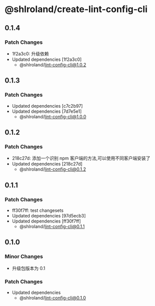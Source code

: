 # @shlroland/create-lint-config-cli

## 0.1.4

### Patch Changes

- 1f2a3c0: 升级依赖
- Updated dependencies [1f2a3c0]
  - @shlroland/lint-config-cli@1.0.2

## 0.1.3

### Patch Changes

- Updated dependencies [c7c2b97]
- Updated dependencies [7d7e5e1]
  - @shlroland/lint-config-cli@1.0.0

## 0.1.2

### Patch Changes

- 218c27d: 添加一个识别 npm 客户端的方法,可以使用不同客户端安装了
- Updated dependencies [218c27d]
  - @shlroland/lint-config-cli@0.1.2

## 0.1.1

### Patch Changes

- ff30f7ff: test changesets
- Updated dependencies [97d5ecb3]
- Updated dependencies [ff30f7ff]
  - @shlroland/lint-config-cli@0.1.1

## 0.1.0

### Minor Changes

- 升级包版本为 0.1

### Patch Changes

- Updated dependencies
  - @shlroland/lint-config-cli@0.1.0
